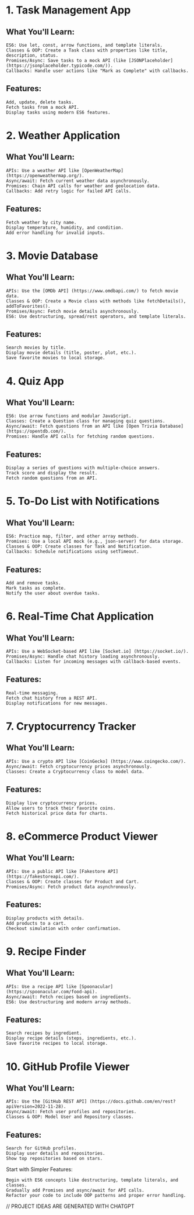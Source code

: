 # 1. Task Management App

## What You'll Learn:

    ES6: Use let, const, arrow functions, and template literals.
    Classes & OOP: Create a Task class with properties like title, description, status.
    Promises/Async: Save tasks to a mock API (like [JSONPlaceholder] (https://jsonplaceholder.typicode.com/)).
    Callbacks: Handle user actions like "Mark as Complete" with callbacks.

## Features:

    Add, update, delete tasks.
    Fetch tasks from a mock API.
    Display tasks using modern ES6 features.

# 2. Weather Application

## What You'll Learn:

    APIs: Use a weather API like [OpenWeatherMap] (https://openweathermap.org/).
    Async/await: Fetch current weather data asynchronously.
    Promises: Chain API calls for weather and geolocation data.
    Callbacks: Add retry logic for failed API calls.

## Features:

    Fetch weather by city name.
    Display temperature, humidity, and condition.
    Add error handling for invalid inputs.

# 3. Movie Database

## What You'll Learn:

    APIs: Use the [OMDb API] (https://www.omdbapi.com/) to fetch movie data.
    Classes & OOP: Create a Movie class with methods like fetchDetails(), addToFavorites().
    Promises/Async: Fetch movie details asynchronously.
    ES6: Use destructuring, spread/rest operators, and template literals.

## Features:

    Search movies by title.
    Display movie details (title, poster, plot, etc.).
    Save favorite movies to local storage.

# 4. Quiz App

## What You'll Learn:

    ES6: Use arrow functions and modular JavaScript.
    Classes: Create a Question class for managing quiz questions.
    Async/await: Fetch questions from an API like [Open Trivia Database] (https://opentdb.com/).
    Promises: Handle API calls for fetching random questions.

## Features:

    Display a series of questions with multiple-choice answers.
    Track score and display the result.
    Fetch random questions from an API.

# 5. To-Do List with Notifications

## What You'll Learn:

    ES6: Practice map, filter, and other array methods.
    Promises: Use a local API mock (e.g., json-server) for data storage.
    Classes & OOP: Create classes for Task and Notification.
    Callbacks: Schedule notifications using setTimeout.

## Features:

    Add and remove tasks.
    Mark tasks as complete.
    Notify the user about overdue tasks.

# 6. Real-Time Chat Application

## What You'll Learn:

    APIs: Use a WebSocket-based API like [Socket.io] (https://socket.io/).
    Promises/Async: Handle chat history loading asynchronously.
    Callbacks: Listen for incoming messages with callback-based events.

## Features:

    Real-time messaging.
    Fetch chat history from a REST API.
    Display notifications for new messages.

# 7. Cryptocurrency Tracker

## What You'll Learn:

    APIs: Use a crypto API like [CoinGecko] (https://www.coingecko.com/).
    Async/await: Fetch cryptocurrency prices asynchronously.
    Classes: Create a Cryptocurrency class to model data.

## Features:

    Display live cryptocurrency prices.
    Allow users to track their favorite coins.
    Fetch historical price data for charts.

# 8. eCommerce Product Viewer

## What You'll Learn:

    APIs: Use a public API like [Fakestore API] (https://fakestoreapi.com/).
    Classes & OOP: Create classes for Product and Cart.
    Promises/Async: Fetch product data asynchronously.

## Features:

    Display products with details.
    Add products to a cart.
    Checkout simulation with order confirmation.

# 9. Recipe Finder

## What You'll Learn:

    APIs: Use a recipe API like [Spoonacular] (https://spoonacular.com/food-api).
    Async/await: Fetch recipes based on ingredients.
    ES6: Use destructuring and modern array methods.

## Features:

    Search recipes by ingredient.
    Display recipe details (steps, ingredients, etc.).
    Save favorite recipes to local storage.

# 10. GitHub Profile Viewer

## What You'll Learn:

    APIs: Use the [GitHub REST API] (https://docs.github.com/en/rest?apiVersion=2022-11-28).
    Async/await: Fetch user profiles and repositories.
    Classes & OOP: Model User and Repository classes.

## Features:

    Search for GitHub profiles.
    Display user details and repositories.
    Show top repositories based on stars.

Start with Simpler Features:

    Begin with ES6 concepts like destructuring, template literals, and classes.
    Gradually add Promises and async/await for API calls.
    Refactor your code to include OOP patterns and proper error handling.

// PROJECT IDEAS ARE GENERATED WITH CHATGPT   